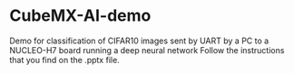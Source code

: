 # CubeMX-AI-demo
Demo for classification of CIFAR10 images sent by UART by a PC to a NUCLEO-H7 board running a deep neural network
Follow the instructions that you find on the .pptx file.
